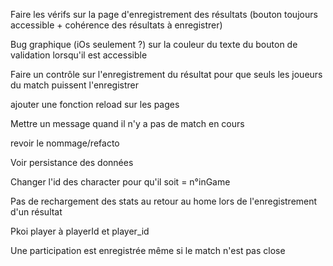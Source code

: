 Faire les vérifs sur la page d'enregistrement des résultats (bouton toujours accessible + cohérence des résultats à enregistrer)

Bug graphique (iOs seulement ?) sur la couleur du texte du bouton de validation lorsqu'il est accessible

Faire un contrôle sur l'enregistrement du résultat pour que seuls les joueurs du match puissent l'enregistrer

ajouter une fonction reload sur les pages

Mettre un message quand il n'y a pas de match en cours

revoir le nommage/refacto

Voir persistance des données

Changer l'id des character pour qu'il soit = n°inGame

Pas de rechargement des stats au retour au home lors de l'enregistrement d'un résultat 

Pkoi player à playerId et player_id 

Une participation est enregistrée même si le match n'est pas close